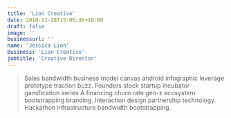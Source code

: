 ```yaml
---
title: 'Lion Creative'
date: 2018-11-28T15:05:36+10:00
draft: false
image: ''
businessurl: ''
name: 'Jessica Lion'
business: 'Lion Creative'
jobtitle: 'Creative Director'
---
```


> Sales bandwidth business model canvas android infographic leverage prototype traction buzz. Founders stock startup incubator gamification series A financing churn rate gen-z ecosystem bootstrapping branding. Interaction design partnership technology. Hackathon infrastructure bandwidth bootstrapping.
